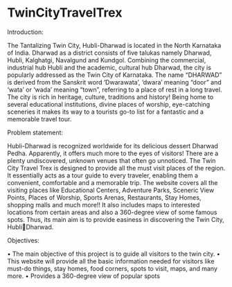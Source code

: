 # TwinCityTravelTrex

Introduction:

The Tantalizing Twin City, Hubli-Dharwad is located in the North Karnataka of India. 
Dharwad as a district consists of five talukas namely Dharwad, Hubli, Kalghatgi, Navalgund 
and Kundgol. Combining the commercial, industrial hub Hubli and the academic, cultural 
hub Dharwad, the city is popularly addressed as the Twin City of Karnataka. The name 
“DHARWAD” is derived from the Sanskrit word ‘Dwarawata’, ‘dwara’ meaning “door” and 
‘wata’ or ‘wada’ meaning “town”, referring to a place of rest in a long travel. The city is rich 
in heritage, culture, traditions and history! Being home to several educational institutions, 
divine places of worship, eye-catching sceneries it makes its way to a tourists go-to list for a 
fantastic and a memorable travel tour. 

Problem statement:

Hubli-Dharwad is recognized worldwide for its delicious dessert Dharwad Pedha. 
Apparently, it offers much more to the eyes of visitors! There are a plenty undiscovered, 
unknown venues that often go unnoticed. The Twin City Travel Trex is designed to provide 
all the must visit places of the region. It essentially acts as a tour guide to every traveler, 
enabling them a convenient, comfortable and a memorable trip. The website covers all the 
visiting places like Educational Centers, Adventure Parks, Sceneric View Points, Places of 
Worship, Sports Arenas, Restaurants, Stay Homes, shopping malls and much more!! It also 
includes maps to interested locations from certain areas and also a 360-degree view of some 
famous spots. Thus, its main aim is to provide easiness in discovering the Twin City, HubliDharwad.

Objectives:

• The main objective of this project is to guide all visitors to the twin city.
• This website will provide all the basic information needed for visitors like must-do 
things, stay homes, food corners, spots to visit, maps, and many more.
• Provides a 360-degree view of popular spots
